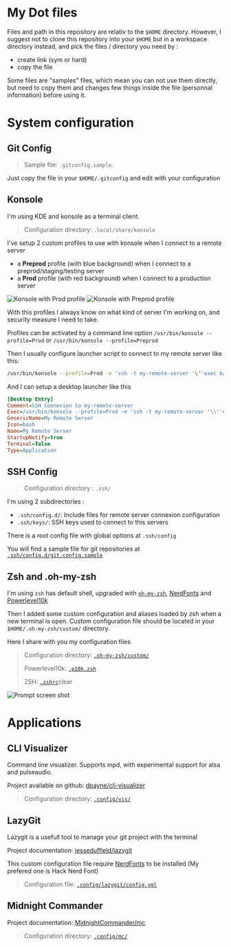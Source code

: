 # My Dot files

Files and path in this repository are relativ to the `$HOME` directory. However, I suggest not to clone this repository into your `$HOME` but in a workspace directory instead, and pick the files / directory you need by :

- create link (sym or hard)
- copy the file

Some files are "samples" files, which mean you can not use them directly, but need to copy them and changes few things inside the file (personnal information) before using it.


# System configuration

## Git Config

> Sample file: `.gitconfig.sample`.

Just copy the file in your `$HOME/.gitconfig` and edit with your configuration

## Konsole

I'm using KDE and konsole as a terminal client.

> Configuration directory: `.local/share/konsole`

I've setup 2 custom profiles to use with konsole when I connect to a remote server
- a **Preprod** profile (with blue background) when I connect to a preprod/staging/testing server
- a **Prod** profile (with red background) when I connect to a production server

![Konsole with Prod profile](https://user-images.githubusercontent.com/2981531/276862750-62e96611-136d-4daa-8f03-4d26850c12f4.png)
![Konsole with Preprod profile](https://user-images.githubusercontent.com/2981531/276862755-e843c07c-7c3a-4c60-b104-29897037f69a.png)

With this profiles I always know on what kind of server I'm working on, and security measure I need to take.

Profiles can be activated by a command line option `/usr/bin/konsole --profile=Prod` or `/usr/bin/konsole --profile=Preprod`

Then I usually configure launcher script to connect to my remote server like this:
```bash
/usr/bin/konsole --profile=Prod -e 'ssh -t my-remote-server '\''exec bash'\'''
```

And I can setup a desktop launcher like this
```ini
[Desktop Entry]
Comment=SSH Connexion to my-remote-server
Exec=/usr/bin/konsole --profile=Prod -e 'ssh -t my-remote-server '\\''exec bash'\\'''
GenericName=My Remote Server
Icon=bash
Name=My Remote Server
StartupNotify=true
Terminal=false
Type=Application
```

## SSH Config

> Configuration directory : `.ssh/`

I'm using 2 subdirectories :
- `.ssh/config.d/`: Include files for remote server connexion configuration
- `.ssh/keys/`: SSH keys used to connect to this servers

There is a root config file with global options at `.ssh/config`

You will find a sample file for git repositories at [`.ssh/config.d/git.config.sample`](/.ssh/config.d/git.config.sample)

## Zsh and .oh-my-zsh

I'm using `zsh` has default shell, upgraded with [`oh-my-zsh`](https://ohmyz.sh/), [NerdFonts](https://www.nerdfonts.com/) and [Powerlevel10k](https://github.com/romkatv/powerlevel10k)

Then I added some custom configuration and aliases loaded by zsh when a new terminal is open. Custom configuration file should be located in your `$HOME/.oh-my-zsh/custom/` directory.

Here I share with you my configuration files

> Configuration directory:  [`.oh-my-zsh/custom/`](/.oh-my-zsh/custom/)
>
> Powerlevel10k: [`.p10k.zsh`](/.p10k.zsh)
>
> ZSH: [`.zshrc`](/.zshrc)clear

![Prompt screen shot](https://user-images.githubusercontent.com/2981531/277294265-012c3cd5-b47b-4479-80ab-711264f38e69.png)

# Applications

## CLI Visualizer

Command line visualizer. Supports mpd, with experimental support for alsa and pulseaudio.

Project available on github: [dpayne/cli-visualizer](https://github.com/dpayne/cli-visualizer)

> Configuration directory: [`.config/vis/`](/.config/vis/)

## LazyGit

Lazygit is a usefull tool to manage your git project with the terminal

Project documentation: [jesseduffield/lazygit](https://github.com/jesseduffield/lazygit/blob/master/docs/Config.md)

This custom configuration file require [NerdFonts](https://www.nerdfonts.com/) to be installed (My prefered one is Hack Nerd Font)

> Configuration file: [`.config/lazygit/config.yml`](/.config/lazygit/config.yml)


## Midnight Commander

Project documentation: [MidnightCommander/mc](https://github.com/MidnightCommander/mc)

> Configuration directory: [`.config/mc/`](.config/mc/)
